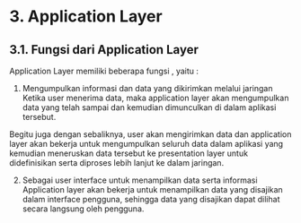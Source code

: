# 3. Application Layer

## 3.1. Fungsi dari Application Layer
Application Layer memiliki beberapa fungsi , yaitu :

1. Mengumpulkan informasi dan data yang dikirimkan melalui jaringan
Ketika user menerima data, maka application layer akan mengumpulkan data yang telah sampai dan kemudian dimunculkan di dalam aplikasi tersebut.

Begitu juga dengan sebaliknya, user akan mengirimkan data dan application layer akan bekerja untuk mengumpulkan seluruh data dalam aplikasi yang kemudian meneruskan data tersebut ke presentation layer untuk didefinisikan serta diproses lebih lanjut ke dalam jaringan.

2. Sebagai user interface untuk menampilkan data serta informasi
Application layer akan bekerja untuk menampilkan data yang disajikan dalam interface pengguna, sehingga data yang disajikan dapat dilihat secara langsung oleh pengguna.
